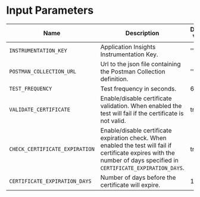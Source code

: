 # Input Parameters

| Name                           | Description                                                                                                                                                             | Default Value | Example Value                                               |
| ------------------------------ | ----------------------------------------------------------------------------------------------------------------------------------------------------------------------- | ------------- | ----------------------------------------------------------- |
| `INSTRUMENTATION_KEY`          | Application Insights Instrumentation Key.                                                                                                                               | ''            | 0ca426c9-6e7a-5abf-8849-b9fc5e1efcde                        |
| `POSTMAN_COLLECTION_URL`       | Url to the json file containing the Postman Collection definition.                                                                                                      | ''            | https://www.getpostman.com/collections/e4c297acc0f14eb0f666 |
| `TEST_FREQUENCY`               | Test frequency in seconds.                                                                                                                                              | 60            | 60                                                          |
| `VALIDATE_CERTIFICATE`         | Enable/disable certificate validation. When enabled the test will fail if the certificate is not valid.                                                                 | true          | true                                                        |
| `CHECK_CERTIFICATE_EXPIRATION` | Enable/disable certificate expiration check. When enabled the test will fail if certificate expires with the number of days specified in `CERTIFICATE_EXPIRATION_DAYS`. | true          | true                                                        |
| `CERTIFICATE_EXPIRATION_DAYS`  | Number of days before the certificate will expire.                                                                                                                      | 14            | 14                                                          |

